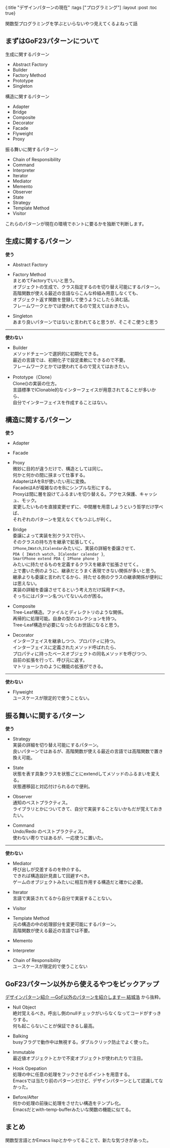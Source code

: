 {:title "デザインパターンの現在"
 :tags  ["プログラミング"]
 :layout :post
 :toc true}

関数型プログラミングを学ぶといらないやつ見えてくるよねって話

## まずはGoF23パターンについて
生成に関するパターン
- Abstract Factory
- Builder
- Factory Method
- Prototype
- Singleton

構造に関するパターン
- Adapter
- Bridge
- Composite
- Decorator
- Facade
- Flyweight
- Proxy

振る舞いに関するパターン
- Chain of Responsibility
- Command
- Interpreter
- Iterator
- Mediator
- Memento
- Observer
- State
- Strategy
- Template Method
- Visitor

これらのパターンが現在の環境でホントに要るかを独断で判断します。

## 生成に関するパターン
**使う**

- Abstract Factory
- Factory Method  
まとめてFactoryでいいと思う。  
オブジェクトの生成で、クラス指定するのを切り替え可能にするパターン。  
高階関数が使える最近の言語ならこんな枠組み用意しなくても、  
オブジェクト返す関数を登録して使うようにしたら済む話。  
フレームワークとかでは使われてるので覚えてはおきたい。

- Singleton  
あまり良いパターンではないと言われてると思うが、そこそこ使うと思う


---

**使わない**

- Builder  
メソッドチェーンで選択的に初期化できる。  
最近の言語では、初期化子で設定柔軟にできるので不要。  
フレームワークとかでは使われてるので覚えてはおきたい。  

- Prototype（Clone）  
Clone()の実装の仕方。  
言語標準でIClonable的なインターフェイスが用意されてることが多いから、  
自分でインターフェイスを作成することはない。

## 構造に関するパターン
**使う**

- Adapter
- Facade
- Proxy  
微妙に目的が違うだけで、構造としては同じ。  
何かと何かの間に挟まって仕事する。  
AdapterはAをBが使いたい形に変換。  
FacadeはAが複雑なのをBにシンプルな形にする。  
Proxyは間に層を設けてふるまいを切り替える。アクセス保護、キャッシュ、モック。  
変更したいものを直接変更せずに、中間層を用意しようという哲学だけ学べば、  
それぞれのパターンを覚えなくてもつぶしが利く。

- Bridge  
委譲によって実装を別クラスで行い、  
そのクラスの持ち方を継承で拡張してく。  
`IPhone`,`IWatch`,`ICalendar`みたいに、実装の詳細を委譲させて、  
`PDA { IWatch watch, ICalendar calendar }`,  
`SmartPhone extend PDA { IPhone phone }`  
みたいに持たせるものを定義するクラスを継承で拡張させてく。  
上で書いた例のように、継承だとうまく表現できない関係が多いと思う。  
継承よりも委譲と言われてるから、持たせる側のクラスの継承関係が便利には思えない。  
実装の詳細を委譲させてるという考え方だけ採用すべき。  
そっちにはパターン名ついてないんのが困る。

- Composite  
Tree-Leaf構造。ファイルとディレクトリのような関係。  
再帰的に処理可能。自身の型のコレクションを持つ。  
Tree-Leaf構造が必要になったらお世話になると思う。

- Decorator  
インターフェイスを継承しつつ、プロパティに持つ。  
インターフェイスに定義されたメソッド呼ばれたら、  
プロパティに持ったベースオブジェクトの同名メソッドを呼びつつ、  
自前の拡張を行って、呼び元に返す。  
マトリョーシカのように機能の拡張ができる。  

---

**使わない**

- Flyweight  
ユースケースが限定的で使うことない。

## 振る舞いに関するパターン
**使う**

- Strategy  
実装の詳細を切り替え可能にするパターン。  
良いパターンではあるが、高階関数が使える最近の言語では高階関数で置き換え可能。

- State  
状態を表す具象クラスを状態ごとにextendしてメソッドのふるまいを変える。  
状態遷移図と対応付けられるので便利。

- Observer  
通知のベストプラクティス。  
ライブラリとかについてきて、自分で実装することないかもだが覚えておきたい。

- Command  
Undo/Redo のベストプラクティス。  
使わない寄りではあるが、一応使うに置いた。

---

**使わない**
- Mediator  
呼び出しが交差するのを仲介する。  
できれば構造設計見直して回避すべき。  
ゲームのオブジェクトみたいに相互作用する構造だと確かに必要。

- Iterator  
言語で実装されてるから自分で実装することない。

- Visitor
- Template Method  
元の構造の中の処理部分を変更可能にするパターン。  
高階関数が使える最近の言語では不要。

- Memento
- Interpreter
- Chain of Responsibility  
ユースケースが限定的で使うことない

## GoF23パターン以外から使えるやつをピックアップ
[デザインパターン紹介 —GoF以外のパターンを紹介します— 結城浩](https://www.hyuki.com/dp/dpinfo.html) から抜粋。

- Null Object  
絶対覚えるべき。呼出し側のnullチェックがいらなくなってコードがすっきりする。  
何も起こらないことが保証できるし最高。

- Balking  
busyフラグで動作中は無視する。ダブルクリック防止でよく使った。

- Immutable  
最近値オブジェクトとかで不変オブジェクトが使われたりで注目。

- Hook Opepation  
処理の中に任意の処理をフックさせるポイントを用意する。  
Emacsでは当たり前のパターンだけど、デザインパターンとして認識してなかった。

- Before/After  
何かの処理の前後に処理をさせたい構造をテンプレ化。  
Emacsだとwith-temp-bufferみたいな関数の機能に似てる。

## まとめ
関数型言語とかEmacs lispとかやってることで、新たな気づきがあった。
